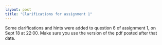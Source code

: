 ```yaml
---
layout: post
title: "Clarifications for assignment 1"
---
```


Some clarifications and hints were added to question 6 of assignment 1, on Sept 18 at 22:00. Make sure you use the version of the pdf posted after that date.